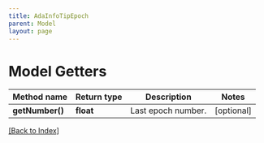 ```yaml
---
title: AdaInfoTipEpoch
parent: Model
layout: page
---
```


# Model Getters

Method name | Return type | Description | Notes
------------ | ------------- | ------------- | -------------
**getNumber()** | **float** | Last epoch number. | [optional]

[[Back to Index]](../index.md)
